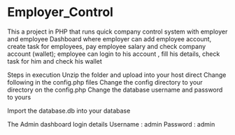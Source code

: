 # Employer_Control
This a project in PHP that runs quick company control system with employer and employee Dashboard where employer can add employee account, create task for employees, pay employee salary and check company account (wallet); employee can login to his account , fill his details, check task for him and check his wallet

Steps in execution
Unzip the folder and upload into your host direct
Change following in the config.php files 
Change the config directory to your directory on the config.php
Change the database username and password to yours

Import the database.db into your database

The Admin dashboard login details
Username : admin
Password : admin

